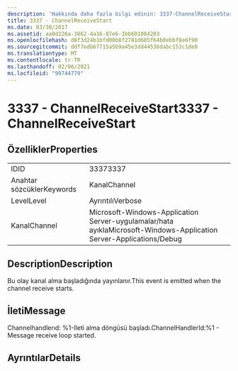 ```yaml
---
description: 'Hakkında daha fazla bilgi edinin: 3337-ChannelReceiveStart'
title: 3337 - ChannelReceiveStart
ms.date: 03/30/2017
ms.assetid: aa0d226a-3862-4a16-87e6-3bb601084203
ms.openlocfilehash: d8f3d24b1bfd00b8f2781d685f64b0ebbf8e6f90
ms.sourcegitcommit: ddf7edb67715a5b9a45e3dd44536dabc153c1de0
ms.translationtype: MT
ms.contentlocale: tr-TR
ms.lasthandoff: 02/06/2021
ms.locfileid: "99744779"
---
```

# <a name="3337---channelreceivestart"></a><span data-ttu-id="70a68-103">3337 - ChannelReceiveStart</span><span class="sxs-lookup"><span data-stu-id="70a68-103">3337 - ChannelReceiveStart</span></span>

## <a name="properties"></a><span data-ttu-id="70a68-104">Özellikler</span><span class="sxs-lookup"><span data-stu-id="70a68-104">Properties</span></span>  
  
|||  
|-|-|  
|<span data-ttu-id="70a68-105">ID</span><span class="sxs-lookup"><span data-stu-id="70a68-105">ID</span></span>|<span data-ttu-id="70a68-106">3337</span><span class="sxs-lookup"><span data-stu-id="70a68-106">3337</span></span>|  
|<span data-ttu-id="70a68-107">Anahtar sözcükler</span><span class="sxs-lookup"><span data-stu-id="70a68-107">Keywords</span></span>|<span data-ttu-id="70a68-108">Kanal</span><span class="sxs-lookup"><span data-stu-id="70a68-108">Channel</span></span>|  
|<span data-ttu-id="70a68-109">Level</span><span class="sxs-lookup"><span data-stu-id="70a68-109">Level</span></span>|<span data-ttu-id="70a68-110">Ayrıntılı</span><span class="sxs-lookup"><span data-stu-id="70a68-110">Verbose</span></span>|  
|<span data-ttu-id="70a68-111">Kanal</span><span class="sxs-lookup"><span data-stu-id="70a68-111">Channel</span></span>|<span data-ttu-id="70a68-112">Microsoft-Windows-Application Server-uygulamalar/hata ayıkla</span><span class="sxs-lookup"><span data-stu-id="70a68-112">Microsoft-Windows-Application Server-Applications/Debug</span></span>|  
  
## <a name="description"></a><span data-ttu-id="70a68-113">Description</span><span class="sxs-lookup"><span data-stu-id="70a68-113">Description</span></span>  

 <span data-ttu-id="70a68-114">Bu olay kanal alma başladığında yayınlanır.</span><span class="sxs-lookup"><span data-stu-id="70a68-114">This event is emitted when the channel receive starts.</span></span>  
  
## <a name="message"></a><span data-ttu-id="70a68-115">İleti</span><span class="sxs-lookup"><span data-stu-id="70a68-115">Message</span></span>  

 <span data-ttu-id="70a68-116">Channelhandlerıd: %1-Ileti alma döngüsü başladı.</span><span class="sxs-lookup"><span data-stu-id="70a68-116">ChannelHandlerId:%1 - Message receive loop started.</span></span>  
  
## <a name="details"></a><span data-ttu-id="70a68-117">Ayrıntılar</span><span class="sxs-lookup"><span data-stu-id="70a68-117">Details</span></span>
